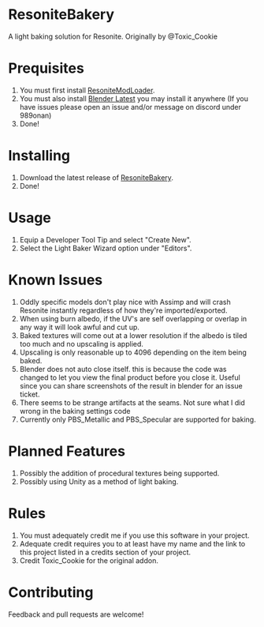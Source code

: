 # ResoniteBakery
A light baking solution for Resonite. Originally by @Toxic_Cookie

# Prequisites
1. You must first install [ResoniteModLoader](https://github.com/resonite-modding-group/ResoniteModLoader).
2. You must also install [Blender Latest](https://www.blender.org/download/) you may install it anywhere (If you have issues please open an issue and/or message on discord under 989onan)
3. Done!

# Installing
1. Download the latest release of [ResoniteBakery](https://github.com/989onan/ResoniteBakery/releases).
3. Done!

# Usage
1. Equip a Developer Tool Tip and select "Create New".
2. Select the Light Baker Wizard option under "Editors".

# Known Issues
1. Oddly specific models don't play nice with Assimp and will crash Resonite instantly regardless of how they're imported/exported.
2. When using burn albedo, if the UV's are self overlapping or overlap in any way it will look awful and cut up.
3. Baked textures will come out at a lower resolution if the albedo is tiled too much and no upscaling is applied.
4. Upscaling is only reasonable up to 4096 depending on the item being baked.
5. Blender does not auto close itself. this is because the code was changed to let you view the final product before you close it. Useful since you can share screenshots of the result in blender for an issue ticket.
6. There seems to be strange artifacts at the seams. Not sure what I did wrong in the baking settings code
7. Currently only PBS_Metallic and PBS_Specular are supported for baking.

# Planned Features
1. Possibly the addition of procedural textures being supported.
2. Possibly using Unity as a method of light baking.

# Rules
1. You must adequately credit me if you use this software in your project.
2. Adequate credit requires you to at least have my name and the link to this project listed in a credits section of your project.
3. Credit Toxic_Cookie for the original addon.

# Contributing
Feedback and pull requests are welcome!

